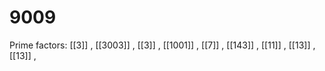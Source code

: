 # 9009

Prime factors: [[3]] , [[3003]] , [[3]] , [[1001]] , [[7]] , [[143]] , [[11]] , [[13]] , [[13]] , 